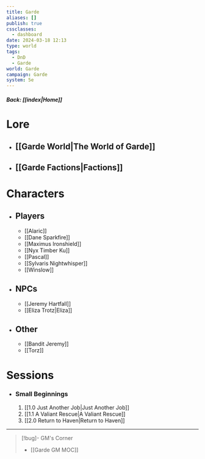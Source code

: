 ```yaml
---
title: Garde
aliases: []
publish: true
cssclasses:
  - dashboard
date: 2024-03-18 12:13
type: world
tags:
  - DnD
  - Garde
world: Garde
campaign: Garde
system: 5e
---
```

##### Back: [[index|Home]]
# Lore
- ## [[Garde World|The World of Garde]]
- ## [[Garde Factions|Factions]]


# Characters
- ## Players
	- [[Alaric]]
	- [[Dane Sparkfire]]
	- [[Maximus Ironshield]]
	- [[Nyx Timber Ku]]
	- [[Pascal]]
	- [[Sylvaris Nightwhisper]]
	- [[Winslow]]
- ## NPCs
	- [[Jeremy Hartfall]]
	- [[Eliza Trotz|Eliza]]
- ## Other
	- [[Bandit Jeremy]]
	- [[Torz]]
# Sessions
- ### Small Beginnings
	1. [[1.0 Just Another Job|Just Another Job]]
	2. [[1.1 A Valiant Rescue|A Valiant Rescue]]
	3. [[2.0 Return to Haven|Return to Haven]]


---

> [!bug]- GM's Corner
> - [[Garde GM MOC]]